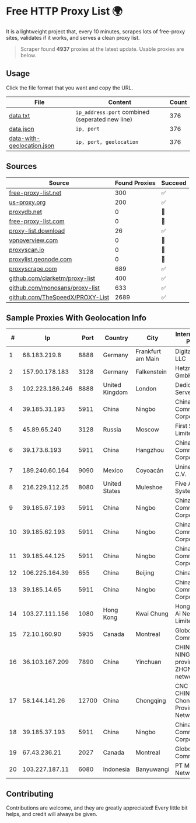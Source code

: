 
# Free HTTP Proxy List 🌍

It is a lightweight project that, every 10 minutes, scrapes lots of free-proxy sites, validates if it works, and serves a clean proxy list.


> Scraper found **4937** proxies at the latest update. Usable proxies are below.

## Usage

Click the file format that you want and copy the URL.


|File|Content|Count|
|----|-------|-----|
|[data.txt](https://raw.githubusercontent.com/themiralay/Proxy-List-World/master/data.txt)|`ip_address:port` combined (seperated new line)|376|
|[data.json](https://raw.githubusercontent.com/themiralay/Proxy-List-World/master/data.json)|`ip, port`|376|
|[data-with-geolocation.json](https://raw.githubusercontent.com/themiralay/Proxy-List-World/master/data-with-geolocation.json)|`ip, port, geolocation`|376|

## Sources

|Source|Found Proxies|Succeed|
|------|-------------|-------|
|[free-proxy-list.net](https://free-proxy-list.net)|300|✅|
|[us-proxy.org](https://www.us-proxy.org)|200|✅|
|[proxydb.net](http://proxydb.net)|0|🚫|
|[free-proxy-list.com](https://free-proxy-list.com/?page=&port=&type%5B%5D=http&type%5B%5D=https&up_time=0&search=Search)|0|🚫|
|[proxy-list.download](https://www.proxy-list.download/HTTP)|26|✅|
|[vpnoverview.com](https://vpnoverview.com/privacy/anonymous-browsing/free-proxy-servers)|0|🚫|
|[proxyscan.io](https://www.proxyscan.io)|0|🚫|
|[proxylist.geonode.com](https://proxylist.geonode.com/api/proxy-list?limit=300&page=1&sort_by=lastChecked&sort_type=desc&protocols=http,https)|0|🚫|
|[proxyscrape.com](https://api.proxyscrape.com/v2/?request=displayproxies&protocol=http&timeout=10000&country=all&ssl=all&anonymity=all)|689|✅|
|[github.com/clarketm/proxy-list](https://raw.githubusercontent.com/clarketm/proxy-list/master/proxy-list-raw.txt)|400|✅|
|[github.com/monosans/proxy-list](https://raw.githubusercontent.com/monosans/proxy-list/main/proxies/http.txt)|633|✅|
|[github.com/TheSpeedX/PROXY-List](https://raw.githubusercontent.com/TheSpeedX/PROXY-List/master/http.txt)|2689|✅|


## Sample Proxies With Geolocation Info

|#|Ip|Port|Country|City|Internet Service Provider|
|-|--|----|-------|----|-------------------------|
|1|68.183.219.8|8888|Germany|Frankfurt am Main|DigitalOcean, LLC|
|2|157.90.178.183|3128|Germany|Falkenstein|Hetzner Online GmbH|
|3|102.223.186.246|8888|United Kingdom|London|Dedicated Servers|
|4|39.185.31.193|5911|China|Ningbo|China Mobile Communications Corporation|
|5|45.89.65.240|3128|Russia|Moscow|First Server Limited|
|6|39.173.6.193|5911|China|Hangzhou|China Mobile Communications Corporation|
|7|189.240.60.164|9090|Mexico|Coyoacán|Uninet S.A. de C.V.|
|8|216.229.112.25|8080|United States|Muleshoe|Five Area Systems, LLC|
|9|39.185.67.193|5911|China|Ningbo|China Mobile Communications Corporation|
|10|39.185.62.193|5911|China|Ningbo|China Mobile Communications Corporation|
|11|39.185.44.125|5911|China|Ningbo|China Mobile Communications Corporation|
|12|106.225.164.39|655|China|Beijing|China Telecom|
|13|39.185.14.65|5911|China|Ningbo|China Mobile Communications Corporation|
|14|103.27.111.156|1080|Hong Kong|Kwai Chung|Hong Kong San Ai Net Int'l Limited|
|15|72.10.160.90|5935|Canada|Montreal|GloboTech Communications|
|16|36.103.167.209|7890|China|Yinchuan|CHINANET NINGXIA province ZHONGWEI IDC network|
|17|58.144.141.26|12700|China|Chongqing|CNC Group CHINA169 Chongqing Province Network|
|18|39.185.37.193|5911|China|Ningbo|China Mobile Communications Corporation|
|19|67.43.236.21|2027|Canada|Montreal|GloboTech Communications|
|20|103.227.187.11|6080|Indonesia|Banyuwangi|PT Master Star Network|



## Contributing

Contributions are welcome, and they are greatly appreciated! Every
little bit helps, and credit will always be given.

